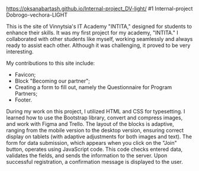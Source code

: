 https://oksanabartash.github.io/Internal-project_DV-light/
#1 Internal-project Dobrogo-vechora-LIGHT

This is the site of Vinnytsia's IT Academy "INTITA," designed for students to enhance their skills. 
It was my first project for my academy, "INTITA." 
I collaborated with other students like myself, working seamlessly and always ready to assist each other. 
Although it was challenging, it proved to be very interesting.

My contributions to this site include:
   * Favicon;
   * Block "Becoming our partner";
   * Creating a form to fill out, namely the Questionnaire for Program Partners;
   * Footer.

During my work on this project, I utilized HTML and CSS for typesetting. 
I learned how to use the Bootstrap library, convert and compress images, and work with Figma and Trello. 
The layout of the blocks is adaptive, ranging from the mobile version to the desktop version, ensuring correct display on tablets (with adaptive adjustments for both images and text). 
The form for data submission, which appears when you click on the "Join" button, operates using JavaScript code. 
This code checks entered data, validates the fields, and sends the information to the server. 
Upon successful registration, a confirmation message is displayed to the user.

